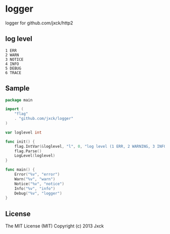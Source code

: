 # logger

logger for github.com/jxck/http2

## log level

```
1 ERR
2 WARN
3 NOTICE
4 INFO
5 DEBUG
6 TRACE
```

## Sample

```go
package main

import (
	"flag"
	. "github.com/jxck/logger"
)

var loglevel int

func init() {
	flag.IntVar(&loglevel, "l", 0, "log level (1 ERR, 2 WARNING, 3 INFO, 4 DEBUG)")
	flag.Parse()
	LogLevel(loglevel)
}

func main() {
	Error("%v", "error")
	Warn("%v", "warn")
	Notice("%v", "notice")
	Info("%v", "info")
	Debug("%v", "logger")
}
```

## License

The MIT License (MIT)
Copyright (c) 2013 Jxck
